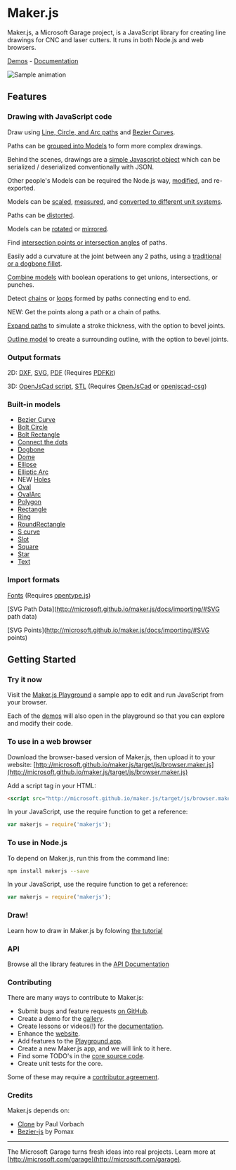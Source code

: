 # Maker.js

Maker.js, a Microsoft Garage project, is a JavaScript library for creating line drawings for CNC and laser cutters. It runs in both Node.js and web browsers.

[Demos](http://microsoft.github.io/maker.js/demos/) - [Documentation](http://microsoft.github.io/maker.js/docs/)

![Sample animation](http://microsoft.github.io/maker.js/images/anim-wheel.gif)

## Features

### Drawing with JavaScript code

Draw using [Line, Circle, and Arc paths](http://microsoft.github.io/maker.js/docs/basic-drawing/#Paths) and [Bezier Curves](http://microsoft.github.io/maker.js/playground/?script=BezierCurve).

Paths can be [grouped into Models](http://microsoft.github.io/maker.js/docs/basic-drawing/#Models) to form more complex drawings.

Behind the scenes, drawings are a [simple Javascript object](http://microsoft.github.io/maker.js/docs/basic-drawing/#It%27s%20Just%20JSON) which can be serialized / deserialized conventionally with JSON.

Other people's Models can be required the Node.js way, [modified](http://microsoft.github.io/maker.js/docs/intermediate-drawing/#Modifying%20models), and re-exported.

Models can be [scaled](http://microsoft.github.io/maker.js/docs/intermediate-drawing/#Scaling), [measured](http://microsoft.github.io/maker.js/docs/api/modules/makerjs.measure.html#modelextents), and [converted to different unit systems](http://microsoft.github.io/maker.js/docs/basic-drawing/#Units).

Paths can be [distorted](http://microsoft.github.io/maker.js/docs/api/modules/makerjs.path.html#distort).

Models can be [rotated](http://microsoft.github.io/maker.js/docs/intermediate-drawing/#Rotating) or [mirrored](http://microsoft.github.io/maker.js/docs/intermediate-drawing/#Mirroring).

Find [intersection points or intersection angles](http://microsoft.github.io/maker.js/docs/intermediate-drawing/#Intersection) of paths.

Easily add a curvature at the joint between any 2 paths, using a [traditional or a dogbone fillet](http://microsoft.github.io/maker.js/docs/intermediate-drawing/#Fillets).

[Combine models](http://microsoft.github.io/maker.js/docs/advanced-drawing/#Combining%20with%20Boolean%20operations) with boolean operations to get unions, intersections, or punches.

Detect [chains](http://microsoft.github.io/maker.js/docs/api/modules/makerjs.model.html#findchains) or [loops](http://microsoft.github.io/maker.js/docs/api/modules/makerjs.model.html#findloops) formed by paths connecting end to end.

NEW: Get the points along a path or a chain of paths.

[Expand paths](http://microsoft.github.io/maker.js/docs/advanced-drawing/#Expanding%20paths) to simulate a stroke thickness, with the option to bevel joints.

[Outline model](http://microsoft.github.io/maker.js/docs/advanced-drawing/#Outlining%20a%20model) to create a surrounding outline, with the option to bevel joints.

### Output formats

2D: 
[DXF](http://microsoft.github.io/maker.js/docs/api/modules/makerjs.exporter.html#todxf), 
[SVG](http://microsoft.github.io/maker.js/docs/api/modules/makerjs.exporter.html#tosvg),
[PDF](http://microsoft.github.io/maker.js/docs/api/modules/makerjs.exporter.html#topdf) (Requires [PDFKit](https://pdfkit.org/))

3D: 
[OpenJsCad script](http://microsoft.github.io/maker.js/docs/api/modules/makerjs.exporter.html#toopenjscad), 
[STL](http://microsoft.github.io/maker.js/docs/api/modules/makerjs.exporter.html#tostl) (Requires [OpenJsCad](http://joostn.github.io/OpenJsCad/) or [openjscad-csg](https://www.npmjs.com/package/openjscad-csg))

### Built-in models

* [Bezier Curve](http://microsoft.github.io/maker.js/playground/?script=BezierCurve)
* [Bolt Circle](http://microsoft.github.io/maker.js/playground/?script=BoltCircle)
* [Bolt Rectangle](http://microsoft.github.io/maker.js/playground/?script=BoltRectangle)
* [Connect the dots](http://microsoft.github.io/maker.js/playground/?script=ConnectTheDots)
* [Dogbone](http://microsoft.github.io/maker.js/playground/?script=Dogbone)
* [Dome](http://microsoft.github.io/maker.js/playground/?script=Dome)
* [Ellipse](http://microsoft.github.io/maker.js/playground/?script=Ellipse)
* [Elliptic Arc](http://microsoft.github.io/maker.js/playground/?script=EllipticArc)
* NEW [Holes](http://microsoft.github.io/maker.js/playground/?script=Holes)
* [Oval](http://microsoft.github.io/maker.js/playground/?script=Oval)
* [OvalArc](http://microsoft.github.io/maker.js/playground/?script=OvalArc)
* [Polygon](http://microsoft.github.io/maker.js/playground/?script=Polygon)
* [Rectangle](http://microsoft.github.io/maker.js/playground/?script=Rectangle)
* [Ring](http://microsoft.github.io/maker.js/playground/?script=Ring)
* [RoundRectangle](http://microsoft.github.io/maker.js/playground/?script=RoundRectangle)
* [S curve](http://microsoft.github.io/maker.js/playground/?script=SCurve)
* [Slot](http://microsoft.github.io/maker.js/playground/?script=Slot)
* [Square](http://microsoft.github.io/maker.js/playground/?script=Square)
* [Star](http://microsoft.github.io/maker.js/playground/?script=Star)
* [Text](http://microsoft.github.io/maker.js/playground/?script=Text)

### Import formats

[Fonts](http://microsoft.github.io/maker.js/playground/?script=Text) (Requires [opentype.js](http://opentype.js.org/))

[SVG Path Data](http://microsoft.github.io/maker.js/docs/importing/#SVG path data)

[SVG Points](http://microsoft.github.io/maker.js/docs/importing/#SVG points)

## Getting Started

### Try it now

Visit the [Maker.js Playground](http://microsoft.github.io/maker.js/playground/) a sample app to edit and run JavaScript from your browser.

Each of the [demos](http://microsoft.github.io/maker.js/demos/#content) will also open in the playground so that you can explore and modify their code.

### To use in a web browser

Download the browser-based version of Maker.js, then upload it to your website:
[http://microsoft.github.io/maker.js/target/js/browser.maker.js](http://microsoft.github.io/maker.js/target/js/browser.maker.js)

Add a script tag in your HTML:
```html
<script src="http://microsoft.github.io/maker.js/target/js/browser.maker.js" type="text/javascript"></script>
```

In your JavaScript, use the require function to get a reference:
 
```javascript
var makerjs = require('makerjs');
```

### To use in Node.js

To depend on Maker.js, run this from the command line:
```bash
npm install makerjs --save
```

In your JavaScript, use the require function to get a reference:
 
```javascript
var makerjs = require('makerjs');
```

### Draw!
Learn how to draw in Maker.js by folowing [the tutorial](http://microsoft.github.io/maker.js/docs/basic-drawing/)

### API
Browse all the library features in the [API Documentation](http://microsoft.github.io/maker.js/docs/api/)

### Contributing
There are many ways to contribute to Maker.js:
* Submit bugs and feature requests [on GitHub](https://github.com/Microsoft/maker.js/issues).
* Create a demo for the [gallery](http://microsoft.github.io/maker.js/demos/#content).
* Create lessons or videos(!) for the [documentation](http://microsoft.github.io/maker.js/docs/#content).
* Enhance the [website](https://github.com/Microsoft/maker.js/tree/gh-pages).
* Add features to the [Playground app](https://github.com/Microsoft/maker.js/tree/master/playground).
* Create a new Maker.js app, and we will link to it here.
* Find some TODO's in the [core source code](https://github.com/Microsoft/maker.js/tree/master/src).
* Create unit tests for the core.

Some of these may require a [contributor agreement](https://github.com/Microsoft/maker.js/blob/master/CONTRIBUTING.md).

### Credits
Maker.js depends on:
* [Clone](https://github.com/pvorb/node-clone) by Paul Vorbach
* [Bezier-js](https://github.com/Pomax/bezierjs) by Pomax

---

The Microsoft Garage turns fresh ideas into real projects. Learn more at [http://microsoft.com/garage](http://microsoft.com/garage).
